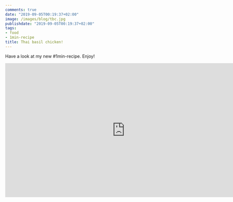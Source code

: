 ```yaml
---
comments: true
date: "2019-09-05T00:19:37+02:00"
image: /images/blog/tbc.jpg
publishdate: "2019-09-05T00:19:37+02:00"
tags:
- food
- 1min-recipe
title: Thai basil chicken!
---
```


Have a look at my new #1min-recipe. Enjoy!

<iframe width="768" height="432" src="https://www.youtube.com/embed/6ygsZEo5XJw" frameborder="0" allowfullscreen></iframe>